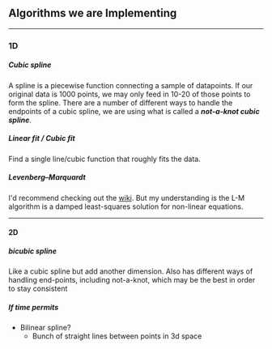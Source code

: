 ## Algorithms we are Implementing

---
### 1D 

##### Cubic spline
A spline is a piecewise function connecting a sample of datapoints. If our original data is 1000 points, we may only feed in 10-20 of those points to form the spline. There are a number of different ways to handle the endpoints of a cubic spline, we are using what is called a ***not-a-knot cubic spline***. 

##### Linear fit / Cubic fit
Find a single line/cubic function that roughly fits the data.

##### Levenberg–Marquardt
I'd recommend checking out the [wiki](https://en.wikipedia.org/wiki/Levenberg%E2%80%93Marquardt_algorithm). But my understanding is the L-M algorithm is a damped least-squares solution for non-linear equations.  

---
#### 2D
##### bicubic spline
Like a cubic spline but add another dimension. Also has different ways of handling end-points, including not-a-knot, which may be the best in order to stay consistent

##### If time permits 
- Bilinear spline?
	- Bunch of straight lines between points in 3d space

